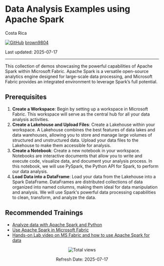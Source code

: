 # Data Analysis Examples using Apache Spark 

Costa Rica

[![GitHub](https://img.shields.io/badge/--181717?logo=github&logoColor=ffffff)](https://github.com/)
[brown9804](https://github.com/brown9804)

Last updated: 2025-07-17

------------------------------------------

This collection of demos showcasing the powerful capabilities of Apache Spark within Microsoft Fabric. Apache Spark is a versatile open-source analytics engine designed for large-scale data processing, and Microsoft Fabric provides an integrated environment to leverage Spark’s full potential.

## Prerequisites

1. **Create a Workspace**:  Begin by setting up a workspace in Microsoft Fabric. This workspace will serve as the central hub for all your data analysis activities.
2. **Create a Lakehouse and Upload Files**:  Create a Lakehouse within your workspace. A Lakehouse combines the best features of data lakes and data warehouses, allowing you to store and manage large volumes of structured and unstructured data. Upload your data files to the Lakehouse to make them accessible for analysis.
3. **Create a Notebook**: Create a new notebook in your workspace. Notebooks are interactive documents that allow you to write and execute code, visualize data, and document your analysis process. In this notebook, we will use PySpark, the Python API for Spark, to perform our data analysis.
4. **Load Data into a DataFrame**: Load your data from the Lakehouse into a Spark DataFrame. DataFrames are distributed collections of data organized into named columns, making them ideal for data manipulation and analysis. We will use Spark's powerful data processing capabilities to clean, transform, and analyze the data.

## Recommended Trainings 

- [Analyze data with Apache Spark and Python](https://learn.microsoft.com/en-us/fabric/data-science/python-guide/python-visualizations)
- [Use Apache Spark in Microsoft Fabric](https://learn.microsoft.com/en-us/training/modules/use-apache-spark-work-files-lakehouse/)
- [Hands-on Lab video on MS Fabric and how to use Apache Spark for data](https://techcommunity.microsoft.com/t5/it-resources-training/hands-on-lab-video-on-ms-fabric-and-how-to-use-apache-spark-for/td-p/3912488)

<!-- START BADGE -->
<div align="center">
  <img src="https://img.shields.io/badge/Total%20views-366-limegreen" alt="Total views">
  <p>Refresh Date: 2025-07-17</p>
</div>
<!-- END BADGE -->